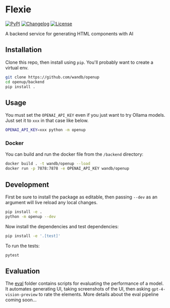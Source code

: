 # Flexie

[![PyPI](https://img.shields.io/pypi/v/wandb-openup.svg)](https://pypi.org/project/wandb-openup/)
[![Changelog](https://img.shields.io/github/v/release/wandb/openup?include_prereleases&label=changelog)](https://github.com/wandb/openui/releases)
[![License](https://img.shields.io/badge/license-Apache%202.0-blue.svg)](https://github.com/wandb/openup/blob/main/LICENSE)

A backend service for generating HTML components with AI

## Installation

Clone this repo, then install using `pip`.  You'll probably want to create a virtual env.

```bash
git clone https://github.com/wandb/openup
cd openup/backend
pip install .
```

## Usage

You must set the `OPENAI_API_KEY` even if you just want to try Ollama models.  Just set it to `xxx` in that case like below.

```bash
OPENAI_API_KEY=xxx python -m openup
```

### Docker

You can build and run the docker file from the `/backend` directory:

```bash
docker build . -t wandb/openup --load
docker run -p 7878:7878 -e OPENAI_API_KEY wandb/openup
```

## Development

First be sure to install the package as editable, then passing `--dev` as an argument will live reload any local changes.

```bash
pip install -e .
python -m openup --dev
```

Now install the dependencies and test dependencies:

```bash
pip install -e '.[test]'
```

To run the tests:

```bash
pytest
```

## Evaluation

The [eval](./openup/eval) folder contains scripts for evaluating the performance of a model.  It automates generating UI, taking screenshots of the UI, then asking `gpt-4-vision-preview` to rate the elements.  More details about the eval pipeline coming soon...
